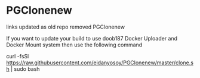 # PGClonenew

links updated as old repo removed
PGClonenew

If you want to update your build to use doob187 Docker Uploader and Docker Mount system then use the following command

curl -fsSl https://raw.githubusercontent.com/eidanyosoy/PGClonenew/master/clone.sh | sudo bash
